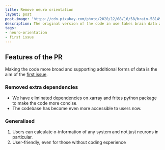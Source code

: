 ```yaml
---
title: Remove neuro orientation
layout: post
post-image: "https://cdn.pixabay.com/photo/2020/12/08/16/58/brain-5814971_640.jpg"
description: The original version of the code in use takes brain data as an input. But HOI may be calculated on any system, not just neurological data. Hence, our first step was to write code in a non-neuroscience language so that it can be multi-purpose.
tags:
- neuro-orientation
- first issue
---
```

## Features of the PR
Making the code more broad and supporting additional forms of data is the aim of the [first issue](https://github.com/brainets/hoi/pull/4).

### Removed extra dependencies
- We have eliminated dependencies on xarray and frites python package to make the code more concise.
- The codebase has become even more accessible to users now.
  
### Generalised
1. Users can calculate o-information of any system and not just neurons in particular.
2. User-friendly, even for those without coding experience
